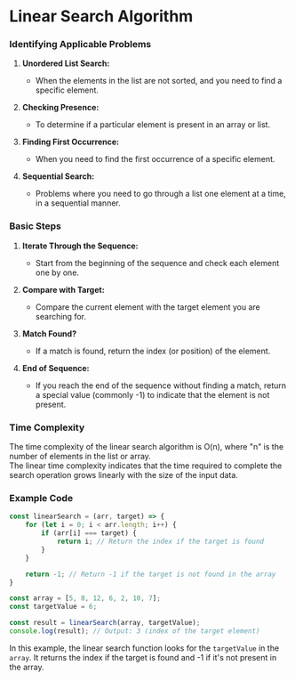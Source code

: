 # Linear Search Algorithm

### Identifying Applicable Problems

1. **Unordered List Search:**
   - When the elements in the list are not sorted, and you need to find a specific element.

2. **Checking Presence:**
   - To determine if a particular element is present in an array or list.

3. **Finding First Occurrence:**
   - When you need to find the first occurrence of a specific element.

4. **Sequential Search:**
   - Problems where you need to go through a list one element at a time, in a sequential manner.

### Basic Steps

1. **Iterate Through the Sequence:**
   - Start from the beginning of the sequence and check each element one by one.

2. **Compare with Target:**
   - Compare the current element with the target element you are searching for.

3. **Match Found?**
   - If a match is found, return the index (or position) of the element.

4. **End of Sequence:**
   - If you reach the end of the sequence without finding a match, return a special value (commonly -1) to indicate that the element is not present.

### Time Complexity

The time complexity of the linear search algorithm is O(n), where "n" is the number of elements in the list or array.  
The linear time complexity indicates that the time required to complete the search operation grows linearly with the size of the input data.

### Example Code

```javascript
const linearSearch = (arr, target) => {
    for (let i = 0; i < arr.length; i++) {
        if (arr[i] === target) {
            return i; // Return the index if the target is found
        }
    }

    return -1; // Return -1 if the target is not found in the array
}

const array = [5, 8, 12, 6, 2, 10, 7];
const targetValue = 6;

const result = linearSearch(array, targetValue);
console.log(result); // Output: 3 (index of the target element)
```

In this example, the linear search function looks for the `targetValue` in the `array`. It returns the index if the target is found and -1 if it's not present in the array.
